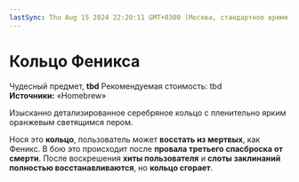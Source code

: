 ```yaml
---
lastSync: Thu Aug 15 2024 22:20:11 GMT+0300 (Москва, стандартное время)
---
```

# Кольцо Феникса

Чудесный предмет, **tbd**
Рекомендуемая стоимость: tbd
**Источники:** «Homebrew»

Изысканно детализированное серебряное кольцо с пленительно ярким оранжевым светящимся пером.  
  
Нося это **кольцо**, пользователь может **восстать из мертвых**, как Феникс. В бою это происходит после **провала третьего спасброска от смерти**. После воскрешения **хиты пользователя** и **слоты заклинаний полностью восстанавливаются**, но **кольцо сгорает**.